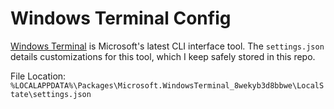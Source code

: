 # Windows Terminal Config

[Windows Terminal](https://apps.microsoft.com/store/detail/windows-terminal/9N0DX20HK701) is Microsoft's latest CLI
interface tool. The `settings.json` details customizations for this tool, which I keep safely stored in this repo.

File Location: `%LOCALAPPDATA%\Packages\Microsoft.WindowsTerminal_8wekyb3d8bbwe\LocalState\settings.json`
